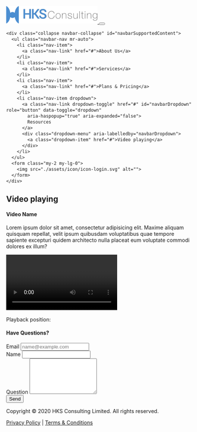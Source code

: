 <!DOCTYPE html>
<html lang="en">

<head>
  <meta charset="UTF-8">
  <meta name="viewport" content="width=device-width, initial-scale=1.0">
  <meta http-equiv="X-UA-Compatible" content="ie=edge">
  <title>HKS Consulting</title>
  <link rel="stylesheet" href="./dist/css/all.min.css">
</head>

<body>
  <!-- header -->
  <nav class="container navbar navbar-expand-lg navbar-light header-bg">
    <a class="navbar-brand" href="#">
      <img src="./assets/img/hks-logo.svg" alt="">
    </a>
    <button class="navbar-toggler" type="button" data-toggle="collapse" data-target="#navbarSupportedContent"
      aria-controls="navbarSupportedContent" aria-expanded="false" aria-label="Toggle navigation">
      <span class="navbar-toggler-icon"></span>
    </button>

    <div class="collapse navbar-collapse" id="navbarSupportedContent">
      <ul class="navbar-nav mr-auto">
        <li class="nav-item">
          <a class="nav-link" href="#">About Us</a>
        </li>
        <li class="nav-item">
          <a class="nav-link" href="#">Services</a>
        </li>
        <li class="nav-item">
          <a class="nav-link" href="#">Plans & Pricing</a>
        </li>
        <li class="nav-item dropdown">
          <a class="nav-link dropdown-toggle" href="#" id="navbarDropdown" role="button" data-toggle="dropdown"
            aria-haspopup="true" aria-expanded="false">
            Resources
          </a>
          <div class="dropdown-menu" aria-labelledby="navbarDropdown">
            <a class="dropdown-item" href="#">Video playing</a>
          </div>
        </li>
      </ul>
      <form class="my-2 my-lg-0">
        <img src="./assets/icon/icon-login.svg" alt="">
      </form>
    </div>
  </nav>
  <!-- header -->
  <div class="banner-box">
    <div class="container gray-700">
      <h2 class="text-r-6-3-6 banner-text">Video playing</h2>
    </div>
  </div>
  <!-- main -->
  <main class="container pt-4">
    <h4>Video Name</h4>
    <p>Lorem ipsum dolor sit amet, consectetur adipisicing elit. Maxime aliquam quisquam repellat, velit ipsum quibusdam
      voluptatibus quae tempore sapiente excepturi quidem architecto nulla placeat eum voluptate commodi dolores ex
      illum?</p>
    <!-- video -->
    <video id="myVideo" class="video-box" controls>
      <!-- <source src="videoplayback.mp4" type="video/mp4"> -->
      <!-- <source src="/videoplayback.mp4" type="video/mp4"> -->
        <source src="http://www.vela.hk/law/html/HKS-consulting/videoplayback.mp4" type="video/mp4">
      Your browser does not support HTML5 video.
    </video>
    <div class="text-r-1-3-1">
      <p>Playback position: <span id="demo"></span></p>
    </div>
    <!-- video -->
  </main>
  <!-- main -->
  <!-- Q&A -->
  <div class="qa-box pt-4 pb-4">
    <div class="container col-8 mt-4 mb-4">
      <h4 class="text-center text-r-3-5-3 hks-blue-600">Have Questions?</h4>
      <form class="text-r-1-4-1 gray-700">
        <div class="form-group">
          <label for="exampleFormControlInput1">Email</label>
          <input type="email" class="form-control" id="exampleFormControlInput1" placeholder="name@example.com">
        </div>
        <div class="form-group">
          <label for="qsName">Name</label>
          <input type="text" class="form-control" id="qsName" placeholder=" ">
        </div>
        <div class="form-group">
          <label for="qsQuestion">Question</label>
          <textarea class="form-control" id="qsQuestion" rows="6"></textarea>
        </div>
        <div class="d-flex justify-content-center">
          <button type="submit" class="btn btn-primary">Send</button>
        </div>
      </form>
    </div>
  </div>
  <!-- Q&A -->
  <!-- footer -->
  <div
    class="container d-flex justify-content-lg-between flex-lg-row flex-md-column flex-sm-column footer-box text-r-0-1-0 pt-4 pb-2">
    <p> Copyright © 2020 HKS Consulting Limited. All rights reserved.</p>
    <p> <a href="#">Privacy Policy</a> | <a href="#">Terms & Conditions</a></p>
  </div>
  <!-- footer -->
  <script type="text/javascript" src="https://ajax.googleapis.com/ajax/libs/jquery/3.5.1/jquery.min.js"></script>
  <script type="text/javascript" src="./dist/js/popper.min.js"></script>
  <script type="text/javascript" src="./dist/js/bootstrap.min.js"></script>
  <script>
    // Get the video element with id="myVideo"
    var vid = document.getElementById("myVideo");
    var is_p = true;
    //var isWatching = alert("Good! Keep Watching!");
    // Assign an ontimeupdate event to the video element, and execute a function if the current playback position has changed
    vid.ontimeupdate = function () {
      is_p = myFunction(is_p);
    };
    function myFunction(is_p) {
      // Display the current position of the video in a p element with id="demo"
      document.getElementById("demo").innerHTML = vid.currentTime;

      //testing
      if ((vid.currentTime > 10 && vid.currentTime < 15 || vid.currentTime > 20 && vid.currentTime < 25 || vid
          .currentTime > 30 && vid.currentTime < 45)) {
        // is_p = false;
        if (is_p) {
          alert("Good! Keep Watching!");

          vid.pause();
          document.getElementById("demo").innerHTML = "ERRRR";
          if (confirm(is_p)) {
            is_p = false;

            vid.play();
          }
        }
      } else {
        is_p = true;

        document.getElementById("demo").innerHTML = "Watching...";
        
      }
      return is_p;
    }
  </script>
</body>

</html>